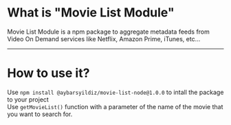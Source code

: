 # What is "Movie List Module"

Movie List Module is a npm package to aggregate metadata feeds from Video On Demand services like Netflix, Amazon Prime, iTunes, etc…
<hr>

# How to use it?
Use `npm install @aybarsyildiz/movie-list-node@1.0.0` to intall the package to your project
<br>
Use `getMovieList()` function with a parameter of the name of the movie that you want to search for.